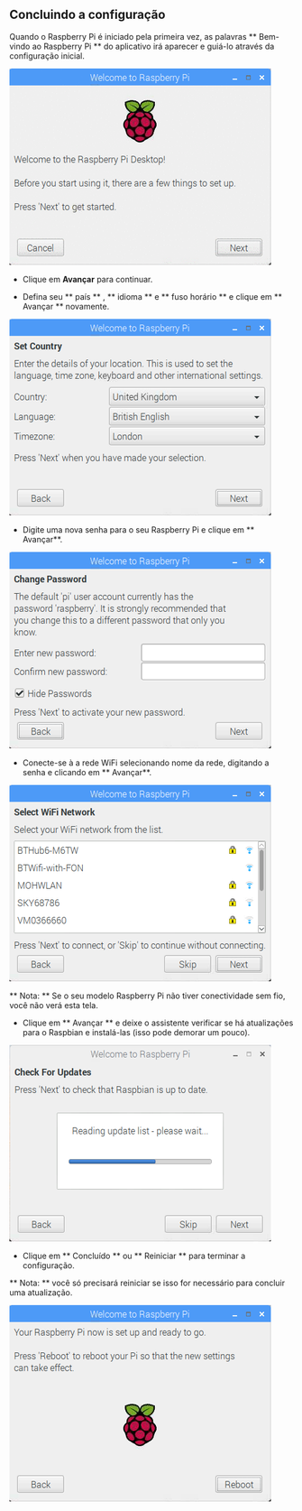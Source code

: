## Concluindo a configuração

Quando o Raspberry Pi é iniciado pela primeira vez, as palavras ** Bem-vindo ao Raspberry Pi ** do aplicativo irá aparecer e guiá-lo através da configuração inicial.

![Usar assistente](images/piwiz.gif)

+ Clique em **Avançar** para continuar.

+ Defina seu ** país ** , ** idioma ** e ** fuso horário ** e clique em ** Avançar ** novamente.

![País](images/piwiz2.PNG)

+ Digite uma nova senha para o seu Raspberry Pi e clique em ** Avançar**.

![Senha](images/piwiz3.PNG)

+ Conecte-se à a rede WiFi selecionando nome da rede, digitando a senha e clicando em ** Avançar**.

![WiFi](images/piwiz4.PNG)

** Nota: ** Se o seu modelo Raspberry Pi não tiver conectividade sem fio, você não verá esta tela.

+ Clique em ** Avançar ** e deixe o assistente verificar se há atualizações para o Raspbian e instalá-las (isso pode demorar um pouco).

![Assistente de atualização](images/piwiz6.PNG)

+ Clique em ** Concluído ** ou ** Reiniciar ** para terminar a configuração.

** Nota: ** você só precisará reiniciar se isso for necessário para concluir uma atualização.

![Assistente de configuração finalizado!](images/piwiz7.PNG)